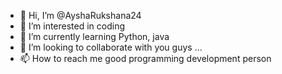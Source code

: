 - 👋 Hi, I’m @AyshaRukshana24
- 👀 I’m interested in coding
- 🌱 I’m currently learning Python, java
- 💞️ I’m looking to collaborate with you guys ...
- 📫 How to reach me good programming development person

<!---
AyshaRukshana24/AyshaRukshana24 is a ✨ special ✨ repository because its `README.md` (this file) appears on your GitHub profile.
You can click the Preview link to take a look at your changes.
--->

